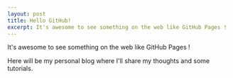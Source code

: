 ```yaml
---
layout: post
title: Hello GitHub!
excerpt: It's awesome to see something on the web like GitHub Pages !
---
```


It's awesome to see something on the web like GitHub Pages !

Here will be my personal blog where I'll share my thoughts and some tutorials.
